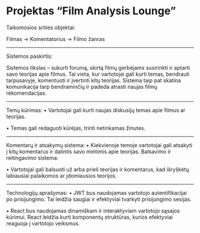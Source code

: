 # Projektas “Film Analysis Lounge”

Taikomosios srities objektai:

Filmas -> Komentatorius -> Filmo žanras

--------------------------------------------
Sistemos paskirtis:

Sistemos tikslas – sukurti forumą, skirtą filmų gerbėjams susirinkti ir aptarti savo teorijas apie filmus. Tai vieta, kur vartotojai gali kurti temas, bendrauti tarpusavyje, komentuoti ir įvertinti kitų teorijas. Sistema taip pat skatina komunikacija tarp bendraminčių ir padeda atrasti naujas filmų rekomendacijas.

--------------------------------------------

Temų kūrimas:
•	Vartotojai gali kurti naujas diskusijų temas apie filmus ar teorijas.

•	Temas gali redaguoti kūrėjas, trinti netinkamas žinutes.

--------------------------------------------

  Komentarų ir atsakymų sistema:
•	Kiekvienoje temoje vartotojai gali atsakyti į kitų komentarus ir dalintis savo mintimis apie teorijas.
  Balsavimo ir reitingavimo sistema:
  
•	Vartotojai gali balsuoti už arba prieš teorijas ir komentarus, kad išryškėtų labiausiai palaikomos ar įdomiausios teorijos.

--------------------------------------------

Technologijų aprašymas:
•	JWT bus naudojamas vartotojo autentifikacijai po prisijungimo. Tai leidžia saugiai ir efektyviai tvarkyti prisijungimo sesijas.

•	React bus naudojamas dinamiškam ir interaktyviam vartotojo sąsajos kūrimui. React leidžia kurti komponentų struktūras, kurios efektyviai reaguoja į vartotojo veiksmus.
